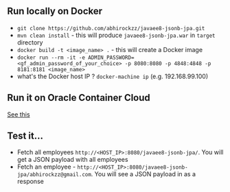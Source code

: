 ## Run locally on Docker

- `git clone https://github.com/abhirockzz/javaee8-jsonb-jpa.git` 
- `mvn clean install` - this will produce `javaee8-jsonb-jpa.war` in `target` directory
- `docker build -t <image_name> .` - this will create a Docker image
- `docker run --rm -it -e ADMIN_PASSWORD=<gf_admin_password_of_your_choice> -p 8080:8080 -p 4848:4848 -p 8181:8181 <image_name>`
- what's the Docker host IP ? `docker-machine ip` (e.g. 192.168.99.100)

## Run it on Oracle Container Cloud

[See this](https://community.oracle.com/community/cloud_computing/oracle-cloud-developer-solutions/blog/2017/07/13/try-our-json-b-10-jpa-22-using-java-ee-8-on-glassfish-5#jive_content_id_Run_on_Oracle_Container_Cloud) 

## Test it...

- Fetch all employees `http://<HOST_IP>:8080/javaee8-jsonb-jpa/`. You will get a JSON payload with all employees
- Fetch an employee - `http://<HOST_IP>:8080/javaee8-jsonb-jpa/abhirockzz@gmail.com`. You will see a JSON payload in as a response
